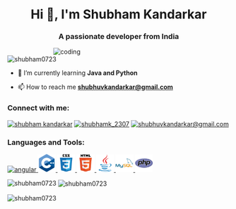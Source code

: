 <h1 align="center">Hi 👋, I'm Shubham Kandarkar</h1>
<h3 align="center">A passionate developer from India</h3>
<img align="right" alt="coding" width="400" src="https://camo.githubusercontent.com/19db51af5f90f1b152bc0b9078f5fe97053955be5074f03f17019c70345bdcdb/68747470733a2f2f6d69726f2e6d656469756d2e636f6d2f6d61782f313336302f302a37513379765349765f7430696f4a2d5a2e676966">
<p align="left"> <img src="https://komarev.com/ghpvc/?username=shubham0723&label=Profile%20views&color=0e75b6&style=flat" alt="shubham0723" /> </p>

- 🌱 I’m currently learning **Java and Python**

- 📫 How to reach me **shubhuvkandarkar@gmail.com**

<h3 align="left">Connect with me:</h3>
<p align="left">
<a href="https://linkedin.com/in/shubham kandarkar" target="blank"><img align="center" src="https://raw.githubusercontent.com/rahuldkjain/github-profile-readme-generator/master/src/images/icons/Social/linked-in-alt.svg" alt="shubham kandarkar" height="30" width="40" /></a>
<a href="https://www.codechef.com/users/shubhamk_2307" target="blank"><img align="center" src="https://cdn.jsdelivr.net/npm/simple-icons@3.1.0/icons/codechef.svg" alt="shubhamk_2307" height="30" width="40" /></a>
<a href="https://www.hackerrank.com/shubhuvkandarkar@gmail.com" target="blank"><img align="center" src="https://raw.githubusercontent.com/rahuldkjain/github-profile-readme-generator/master/src/images/icons/Social/hackerrank.svg" alt="shubhuvkandarkar@gmail.com" height="30" width="40" /></a>
</p>

<h3 align="left">Languages and Tools:</h3>
<p align="left"> <a href="https://angular.io" target="_blank" rel="noreferrer"> <img src="https://angular.io/assets/images/logos/angular/angular.svg" alt="angular" width="40" height="40"/> </a> <a href="https://www.w3schools.com/cpp/" target="_blank" rel="noreferrer"> <img src="https://raw.githubusercontent.com/devicons/devicon/master/icons/cplusplus/cplusplus-original.svg" alt="cplusplus" width="40" height="40"/> </a> <a href="https://www.w3schools.com/css/" target="_blank" rel="noreferrer"> <img src="https://raw.githubusercontent.com/devicons/devicon/master/icons/css3/css3-original-wordmark.svg" alt="css3" width="40" height="40"/> </a> <a href="https://www.w3.org/html/" target="_blank" rel="noreferrer"> <img src="https://raw.githubusercontent.com/devicons/devicon/master/icons/html5/html5-original-wordmark.svg" alt="html5" width="40" height="40"/> </a> <a href="https://www.java.com" target="_blank" rel="noreferrer"> <img src="https://raw.githubusercontent.com/devicons/devicon/master/icons/java/java-original.svg" alt="java" width="40" height="40"/> </a> <a href="https://www.mysql.com/" target="_blank" rel="noreferrer"> <img src="https://raw.githubusercontent.com/devicons/devicon/master/icons/mysql/mysql-original-wordmark.svg" alt="mysql" width="40" height="40"/> </a> <a href="https://www.php.net" target="_blank" rel="noreferrer"> <img src="https://raw.githubusercontent.com/devicons/devicon/master/icons/php/php-original.svg" alt="php" width="40" height="40"/> </a> </p>

<p><img align="left" src="https://github-readme-stats.vercel.app/api/top-langs?username=shubham0723&show_icons=true&locale=en&layout=compact" alt="shubham0723" /></p>

<p>&nbsp;<img align="center" src="https://github-readme-stats.vercel.app/api?username=shubham0723&show_icons=true&locale=en" alt="shubham0723" /></p>

<p><img align="center" src="https://github-readme-streak-stats.herokuapp.com/?user=shubham0723&" alt="shubham0723" /></p>

